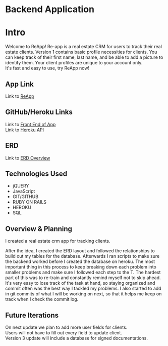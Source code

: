 
# Backend Application


# Intro

Welcome to ReApp! Re-app is a real estate CRM for users to track their real estate clients.
Version 1 contains basic profile necessities for clients. You can keep track of their first name, last name, and be able to add a picture to identify them. Your client profiles are unique to your account only.<br>
It's fast and easy to use, try ReApp now!

## App Link

Link to [ReApp](https://souljadev.github.io/reappfrontend/)

## GitHub/Heroku Links

Link to [Front End of App](https://github.com/souljadev/reappfrontend/) <br>
Link to [Heroku API](https://bmcrmapp.herokuapp.com/)

## ERD

Link to [ERD Overview](https://www.dropbox.com/s/ar3jsbqqn3jkc5n/erdfin.pdf/)

## Technologies Used

* jQUERY
* JavaScript
* GIT/GITHUB
* RUBY ON RAILS
* HEROKU
* SQL

## Overview & Planning

I created a real estate crm app for tracking clients.

After the idea, I created the ERD layout and followed the relationships to build out my tables for the database.
Afterwards I ran scripts to make sure the backend worked before I created the database on heroku. The most important thing
in this process to keep breaking down each problem into smaller problems and make sure I followed each step to the T. The hardest
part of this was to re-train and constantly remind myself not to skip ahead. It's very easy to lose track of the task at hand, so staying
organized and commit often was the best way I tackled my problems. I also started to add in git commits of what I will be working on next, so
that it helps me keep on track when I check the commit log.

## Future Iterations

On next update we plan to add more user fields for clients.<br>
Users will not have to fill out every field to update client.<br>
Version 3 update will include a database for signed documentations.<br>
